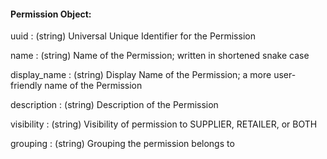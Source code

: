 #### Permission Object:

uuid
: (string) Universal Unique Identifier for the Permission

name
: (string) Name of the Permission; written in shortened snake case

display_name
: (string) Display Name of the Permission; a more user-friendly name of the Permission

description
: (string) Description of the Permission

visibility
: (string) Visibility of permission to SUPPLIER, RETAILER, or BOTH

grouping
: (string) Grouping the permission belongs to

